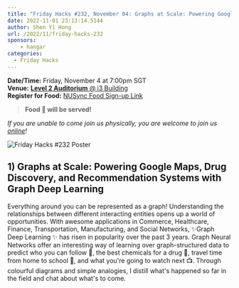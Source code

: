 ```yaml
---
title: "Friday Hacks #232, November 04: Graphs at Scale: Powering Google Maps, Drug Discovery, and Recommendation Systems with Graph Deep Learning"
date: 2022-11-01 23:13:14.5144
author: Shen Yi Hong
url: /2022/11/friday-hacks-232
sponsors:
    - hangar
categories:
  - Friday Hacks
---
```


**Date/Time:** Friday, November 4 at 7:00pm SGT<br />
**Venue:** [**Level 2 Auditorium** @ i3 Building](https://goo.gl/maps/aUMwWptKFsajR93b9)<br />
**Register for Food:** [NUSync Food Sign-up Link](https://nus.campuslabs.com/engage/submitter/form/start/565816)<br />

> **Food 🍕 will be served!**

_If you are unable to come join us physically, you are welcome to join us [online](https://nus-sg.zoom.us/j/83482473723?pwd=TW5nWitzRFlhOWdLaEVKYlVGMjJDdz09)!_

<img src="/img/2022/fh/232.jpg" alt="Friday Hacks #232 Poster" /><br />

## 1) Graphs at Scale: Powering Google Maps, Drug Discovery, and Recommendation Systems with Graph Deep Learning

Everything around you can be represented as a graph! Understanding the relationships between different interacting entities opens up a world of opportunities. With awesome applications in Commerce, Healthcare, Finance, Transportation, Manufacturing, and Social Networks, ✨Graph Deep Learning ✨ has risen in popularity over the past 3 years. Graph Neural Networks offer an interesting way of learning over graph-structured data to predict who you can follow 🤝, the best chemicals for a drug 💊, travel time from home to school 🚕, and what you're going to watch next 📺. Through colourful diagrams and simple analogies, I distill what's happened so far in the field and chat about what's to come.
